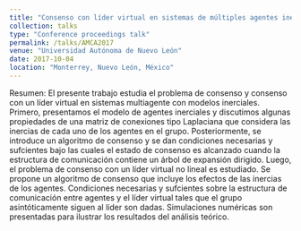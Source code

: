 ```yaml
---
title: "Consenso con líder virtual en sistemas de múltiples agentes inerciales"
collection: talks
type: "Conference proceedings talk"
permalink: /talks/AMCA2017
venue: "Universidad Autónoma de Nuevo León"
date: 2017-10-04
location: "Monterrey, Nuevo León, México"
---
```

Resumen: El presente trabajo estudia el problema de consenso y consenso con un líder virtual en sistemas multiagente con modelos inerciales. Primero, presentamos el modelo de agentes inerciales y discutimos algunas propiedades de una matriz de conexiones tipo Laplaciana que considera las inercias de cada uno de los agentes en el grupo. Posteriormente, se introduce un algoritmo de consenso y se dan condiciones necesarias y sufcientes bajo las cuales el estado de consenso es alcanzado cuando la estructura de comunicación contiene un árbol de expansión dirigido. Luego, el problema de consenso con un líder virtual no lineal es estudiado. Se propone un algoritmo de consenso que incluye los efectos de las inercias de los agentes. Condiciones necesarias y sufcientes sobre la estructura de comunicación entre agentes y el líder virtual tales que el grupo asintóticamente siguen al líder son dadas. Simulaciones numéricas son presentadas para ilustrar los resultados del análisis teórico.
